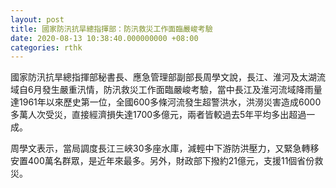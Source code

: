 ```yaml
---
layout: post
title: 國家防汛抗旱總指揮部：防汛救災工作面臨嚴峻考驗
date: 2020-08-13 10:38:40.000000000 +08:00
categories: rthk
---
```


國家防汛抗旱總指揮部秘書長、應急管理部副部長周學文說，長江、淮河及太湖流域自6月發生嚴重汛情，防汛救災工作面臨嚴峻考驗，當中長江及淮河流域降雨量達1961年以來歷史第一位，全國600多條河流發生超警洪水，洪澇災害造成6000多萬人次受災，直接經濟損失達1700多億元，兩者皆較過去5年平均多出超過一成。

周學文表示，當局調度長江三峽30多座水庫，減輕中下游防洪壓力，又緊急轉移安置400萬名群眾，是近年來最多。另外，財政部下撥約21億元，支援11個省份救災。
